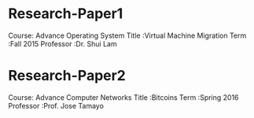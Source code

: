 # Research-Paper1
Course: Advance Operating System
Title :Virtual Machine Migration
Term :Fall 2015
Professor :Dr. Shui Lam

# Research-Paper2
Course: Advance Computer Networks
Title :Bitcoins
Term :Spring 2016 
Professor :Prof. Jose Tamayo


